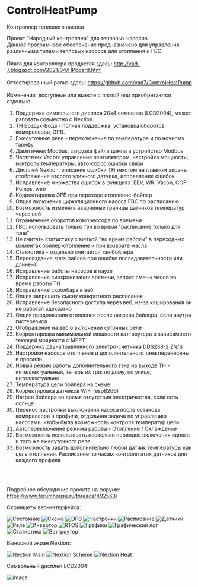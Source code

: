 # ControlHeatPump
Контроллер теплового насоса

Проект "Народный контроллер" для тепловых насосов.<br>
Данное програмноое обеспечение предназначено для управления<br>
различными типами тепловых насосов для отопления и ГВС.<br>
<br>
Плата для контроллера продается здесь: http://vad-7.blogspot.com/2021/04/HPboard.html
<br>
<br>
Оттестированный релиз здесь: https://github.com/vad7/ControlHeatPump<br>
<br>
Изменения, доступные или вместе с платой или приобретаются отдельно:<br>
1. Поддержка символьного дисплея 20x4 символов (LCD2004), может работать совместно с Nextion.
2. ТН Воздух-Вода - полная поддержка, установка оборотов компрессора, ЭРВ.
3. Ежесуточные реле - переключение по температуре и по ночному тарифу
4. Дамп ячеек Modbus, загрузка файла дампа в устройство Modbus
5. Частотник Vacon: управление вентилятором, настройка мощности, контроль температуры, авто-сброс ошибки связи
6. Дисплей Nextion: описание ошибки ТН текстом на главном экране, отображение второго уличного датчика, исправление ошибок
7. Исправление множества ошибок в функциях: EEV, WR, Vacon, COP, Pumps, web
8. Корректировка ЭРВ при переходе отопление-бойлер
9. Опция включения циркуляционного насоса ГВС по расписанию
10. Возможность изменять аварийные границы датчиков температур через веб
11. Ограничение оборотов компрессора по времени
12. ГВС: использовать только тэн во время "расписание только для тэна"
13. Не считать статистику с меткой "во время работы" в переходных моментах бойлер-отопление и при возврате масла
14. Статистика - отдельно считается тэн бойлера
15. Пересоздание stats файлов при ошибке последовательности или длине=0
16. Исправление работы насосов в паузе
17. Исправление синхронизации времени, запрет смены часов во время работы ТН
18. Исправление скролбара в веб
19. Опция запрещать смену конкретного расписания
20. Исправление безопасного доступа через веб, из-за кэширования он не работал адекватно
21. Опция продолжения отопления после нагрева бойлера, если внутри гистерезиса
22. Отображение на веб о включении суточных реле
23. Корректировка минимальной мощности ваттроутера в зависимости текущей мощности с MPPT
24. Поддержку двунаправленного электро-счетчика DDS238-2 ZN/S
25. Настройки насосов отопления и дополнительного тэна перенесены в профили
26. Новый режим работы дополнительного тэна на выходе ТН - интеллектуальный, теперь их три: по дому, по улице, интеллектуально
27. Температура цели бойлера на схеме
28. Корректировка датчиков WiFi (esp8266)
29. Нагрев бойлера во время отсутствия электричества, если есть солнце
30. Перенос настройки выключения насоса после останова компрессора в профили, отдельная задача по управлению насосами, чтобы была возможность контроля температур цели.
31. Автопереключение режима работы - Отопление / Охлаждение
32. Возможность использовать несколько периодов включения одного и того же ежесуточного реле.
33. Возможность задать дополнительно любой датчик температуры как цель отопления. Расписание по часам контроля этих датчиков для каждого профиля.

<br><br>

Подробное обсуждение проекта на форуме: <br>
https://www.forumhouse.ru/threads/492563/


Скриншеты веб-интерфейса:

![Состояние](https://user-images.githubusercontent.com/6220128/56410007-3079bb00-6284-11e9-829b-f6a959f91073.png)
![Схема](https://user-images.githubusercontent.com/6220128/132807406-91645390-40a1-4f1e-b3aa-529ab1eba872.png)
![ЭРВ](https://user-images.githubusercontent.com/6220128/56410010-3079bb00-6284-11e9-9673-fb239037f33a.png)
![Настройки](https://user-images.githubusercontent.com/6220128/132806926-92010a49-bd0e-427d-a8c2-e4e657372f62.png)
![Расписание](https://user-images.githubusercontent.com/6220128/56410004-2fe12480-6284-11e9-8b03-78b331157580.png)
![Датчики](https://user-images.githubusercontent.com/6220128/56410001-2fe12480-6284-11e9-8cd5-69d094656276.png)
![Реле](https://user-images.githubusercontent.com/6220128/56410005-2fe12480-6284-11e9-8a4d-72b94401ffb2.png)
![Инвертор](https://user-images.githubusercontent.com/6220128/56410002-2fe12480-6284-11e9-8702-9bad735ddebe.png)
![RTOS](https://user-images.githubusercontent.com/6220128/56409998-2f488e00-6284-11e9-851b-1800e9cf688d.png)
![Графики](https://user-images.githubusercontent.com/6220128/56410245-1a202f00-6285-11e9-8991-ae68be600a8a.png)
![Графический лог](https://user-images.githubusercontent.com/6220128/56410000-2fe12480-6284-11e9-8b83-9b014c41a389.png)
![Статистика](https://user-images.githubusercontent.com/6220128/56410008-3079bb00-6284-11e9-97d6-145e7347cb60.png)
![Ваттроутер](https://user-images.githubusercontent.com/6220128/92506657-72572880-f20e-11ea-9791-e899aa069e9d.png)

Выносной экран Nextion:

![Nextion Main](https://user-images.githubusercontent.com/6220128/59842650-a15e5180-935f-11e9-894a-a86d4157c38c.png)
![Nextion Scheme](https://user-images.githubusercontent.com/6220128/59842761-d8346780-935f-11e9-878e-2635b119225a.png)
![Nextion Heat](https://user-images.githubusercontent.com/6220128/59842865-12056e00-9360-11e9-98db-e4ee1a1464a2.png)

Символьный дисплей LCD2004:

![image](https://user-images.githubusercontent.com/6220128/114034672-11b4ca80-9887-11eb-8aec-747a6301cb63.png)
